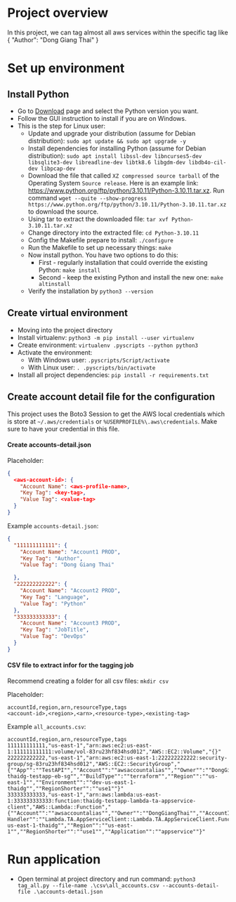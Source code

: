 # Project overview

In this project, we can tag almost all aws services within the specific tag like
{
    "Author": "Dong Giang Thai"
}

# Set up environment

## Install Python

* Go to [Download](https://www.python.org/downloads/) page and select the Python version you want.
* Follow the GUI instruction to install if you are on Windows.
* This is the step for Linux user:
  * Update and upgrade your distribution (assume for Debian distribution): `sudo apt update && sudo apt upgrade -y`
  * Install dependencies for installing Python (assume for Debian distribution): `sudo apt install libssl-dev libncurses5-dev libsqlite3-dev libreadline-dev libtk8.6 libgdm-dev libdb4o-cil-dev libpcap-dev`
  * Download the file that called `XZ compressed source tarball` of the Operating System `Source release`. Here is an example link:
    https://www.python.org/ftp/python/3.10.11/Python-3.10.11.tar.xz. Run command `wget --quite --show-progress https://www.python.org/ftp/python/3.10.11/Python-3.10.11.tar.xz` to download the source.
  * Using tar to extract the downloaded file: `tar xvf Python-3.10.11.tar.xz`
  * Change directory into the extracted file: `cd Python-3.10.11`
  * Config the Makefile prepare to install: `./configure`
  * Run the Makefile to set up necessary things: `make`
  * Now install python. You have two options to do this:
    * First - regularly installation that could override the existing Python: `make install`
    * Second - keep the existing Python and install the new one: `make altinstall`
  * Verify the installation by `python3 --version`

## Create virtual environment

* Moving into the project directory
* Install virtualenv: `python3 -m pip install --user virtualenv`
* Create environment: `virtualenv .pyscripts --python python3`
* Activate the environment:
  * With Windows user: `.pyscripts/Script/activate`
  * With Linux user: `. .pyscripts/bin/activate`
* Install all project dependencies: `pip install -r requirements.txt`

## Create account detail file for the configuration

This project uses the Boto3 Session to get the AWS local credentials which is store at `~/.aws/credentials` or `%USERPROFILE%\.aws\credentials`.
Make sure to have your credential in this file.

#### Create accounts-detail.json

Placeholder:
```json lines
{
  <aws-account-id>: {
    "Account Name": <aws-profile-name>,
    "Key Tag": <key-tag>,
    "Value Tag": <value-tag>
  }
}
```
Example `accounts-detail.json`:
```json lines
{
  "111111111111": {
    "Account Name": "Account1 PROD",
    "Key Tag": "Author",
    "Value Tag": "Dong Giang Thai"

  },
  "222222222222": {
    "Account Name": "Account2 PROD",
    "Key Tag": "Language",
    "Value Tag": "Python"
  },
  "333333333333": {
    "Account Name": "Account3 PROD",
    "Key Tag": "JobTitle",
    "Value Tag": "DevOps"
  }
}
```

#### CSV file to extract infor for the tagging job

Recommend creating a folder for all csv files: `mkdir csv`

Placeholder:
```csv
accountId,region,arn,resourceType,tags
<account-id>,<region>,<arn>,<resource-type>,<existing-tag>
```

Example `all_accounts.csv`:
```csv
accountId,region,arn,resourceType,tags
111111111111,"us-east-1","arn:aws:ec2:us-east-1:111111111111:volume/vol-83ru23hf834hsd012","AWS::EC2::Volume","{}"
222222222222,"us-east-1","arn:aws:ec2:us-east-1:222222222222:security-group/sg-83ru23hf834hsd012","AWS::EC2::SecurityGroup","{""App"":""TestAPI"",""Account"":""awsaccountalias"",""Owner"":""DongGiangThai"",""AccountId"":""222222222222"",""IC_Code"":""testapp"",""Config"":""dev"",""Prefix"":""thaidg"",""name"":""use1-thaidg-testapp-eb-sg"",""BuildType"":""terraform"",""Region"":""us-east-1"",""Environment"":""dev-us-east-1-thaidg"",""RegionShorter"":""use1""}"
333333333333,"us-east-1","arn:aws:lambda:us-east-1:333333333333:function:thaidg-testapp-lambda-ta-appservice-client","AWS::Lambda::Function","{""Account"":""awsaccountalias"",""Owner"":""DongGiangThai"",""AccountId"":""333333333333"",""IC_Code"":""testapp"",""Config"":""dev"",""Prefix"":""thaidg"",""Name"":""Lambda.TA.AppServiceClient"",""Function Handler"":""Lambda.TA.AppServiceClient::Lambda.TA.AppServiceClient.Function::FunctionHandler"",""BuildType"":""terraform"",""Environment"":""dev-us-east-1-thaidg"",""Region"":""us-east-1"",""RegionShorter"":""use1"",""Application"":""appservice""}"
```

# Run application

* Open terminal at project directory and run command: `python3 tag_all.py --file-name .\csv\all_accounts.csv --accounts-detail-file .\accounts-detail.json`